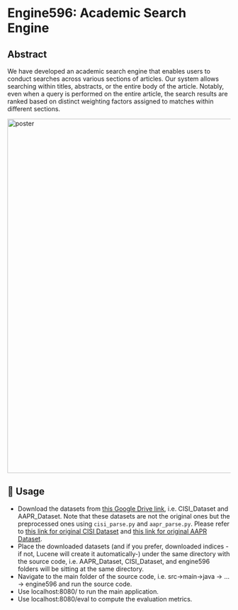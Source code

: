 # Engine596: Academic Search Engine

**Abstract**
---
We have developed an academic search engine that enables
users to conduct searches across various sections of articles.
Our system allows searching within titles, abstracts, or the
entire body of the article. Notably, even when a query is
performed on the entire article, the search results are ranked
based on distinct weighting factors assigned to matches
within different sections.

<img width="800" alt="poster" src="https://github.com/b21827723/engine596/assets/77360680/5ec0f39b-d15e-49c2-b543-5eaa4c54173e">


🔧 Usage
---
* Download the datasets from [this Google Drive link](https://drive.google.com/drive/folders/1MWB3xF0r795xySB2jym_HxhkJgg9MEHh?usp=sharing), i.e. CISI_Dataset and AAPR_Dataset. Note that these datasets are not the original ones but the preprocessed ones using `cisi_parse.py` and `aapr_parse.py`. Please refer to [this link for original CISI Dataset](https://www.kaggle.com/datasets/dmaso01dsta/cisi-a-dataset-for-information-retrieval) and [this link for original AAPR Dataset](https://github.com/lancopku/AAPR).
* Place the downloaded datasets (and if you prefer, downloaded indices -if not, Lucene will create it automatically-) under the same directory with the source code, i.e. AAPR_Dataset, CISI_Dataset, and engine596 folders will be sitting at the same directory.  
* Navigate to the main folder of the source code, i.e. src->main->java -> ... -> engine596 and run the source code.
* Use localhost:8080/ to run the main application.
* Use localhost:8080/eval to compute the evaluation metrics.

